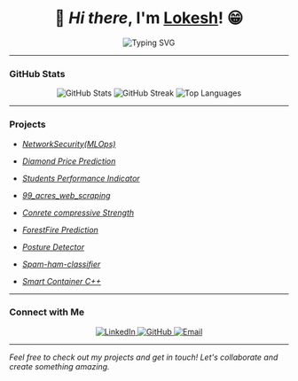 <div align="center">

<!-- Banner Image -->
<!-- <img src="https://github.com/gaur8126/image/blob/main/1614404532937.png" alt="Data Scientist Banner" width="100%"> -->

# 👋 *Hi there*, I'm  [Lokesh](https://rusty-sj.github.io/)! 😁
  

<!-- **Data Scientist | Machine Learning Enthusiast |**

💡 I specialize in Python, Statistics, Machine Learning, Deep Learning, NLP, SQL,  and Data Visualization.  
🔍 Passionate about transforming data into actionable insights and building AI-powered solutions. -->

<!-- Typing Animation -->
![Typing SVG](https://readme-typing-svg.demolab.com?font=Fira+Code&weight=500&size=25&duration=4000&pause=500&color=4D91F7&center=true&width=435&lines=Welcome+to+my+GitHub+Profile!;Data+Science+is+my+superpower!;Let's+build+AI+solutions+together!)

</div>

---

<!-- ## 🔍 About Me

<div align="center">
<!-- <img src="https://github.com/gaur8126/image/blob/main/download%20(1).jpeg" alt="About Me Background" width="100%"> -->

<!-- ### 🌟 Who Am I?

- 🧠 A passionate **Data Scientist** with expertise in Machine Learning, Deep Learning, and NLP.
- 📊 Skilled in **Data Analysis** and creating interactive visualizations using **Power BI** and **Tableau**.
- 🏆 Contributed to multiple **open-source projects** and participated in **hackathons**.
- 🌱 Continuously learning and exploring the latest advancements in AI and Data Science. 

</div> -->





<!-- ## 🚀 My Skills

<div align="center">
    <img src="https://img.shields.io/badge/Python-3776AB?style=for-the-badge&logo=python&logoColor=white" alt="Python" />
    <img src="https://img.shields.io/badge/Statistics-%23323330.svg?style=for-the-badge&logo=Statistical&logoColor=white" alt="Statistics" />
    <img src="https://img.shields.io/badge/Machine%20Learning-%239146FF.svg?style=for-the-badge&logo=MachineLearning&logoColor=white" alt="Machine Learning" />
    <img src="https://img.shields.io/badge/Deep%20Learning-%239141FF.svg?style=for-the-badge&logo=DeepLearning&logoColor=white" alt="Deep Learning" />
    <img src="https://img.shields.io/badge/NLP-%23E34F26.svg?style=for-the-badge&logo=NLP&logoColor=white" alt="NLP" />
    <img src="https://img.shields.io/badge/SQL-%2300f.svg?style=for-the-badge&logo=mysql&logoColor=white" alt="SQL" />
<!--     <img src="https://img.shields.io/badge/Big%20Data-%23FF6F00.svg?style=for-the-badge&logo=BigData&logoColor=white" alt="Big Data" /> -->
<!--   <img src="https://img.shields.io/badge/Power%20BI-F2C811?style=for-the-badge&logo=PowerBI&logoColor=black" alt="Power BI" /> -->
<!--     <img src="https://img.shields.io/badge/Tableau-E97627?style=for-the-badge&logo=Tableau&logoColor=white" alt="Tableau" /> 
</div>


## 🛠️ Tools and Technologies

<div align="center">

| **Category**          | **Technologies and Tools**                                                                                                                                       |
|-----------------------|-----------------------------------------------------------------------------------------------------------------------------------------------------------------|
| **Programming**       | ![Python](https://img.shields.io/badge/Python-%233776AB.svg?style=for-the-badge&logo=python&logoColor=white) ![SQL](https://img.shields.io/badge/SQL-%2300f.svg?style=for-the-badge&logo=mysql&logoColor=white) |
| **Data Analysis**     | ![Pandas](https://img.shields.io/badge/Pandas-%23150458.svg?style=for-the-badge&logo=pandas&logoColor=white) ![NumPy](https://img.shields.io/badge/NumPy-%23013243.svg?style=for-the-badge&logo=numpy&logoColor=white) |
| **Machine Learning**  | ![Scikit-learn](https://img.shields.io/badge/Scikit--learn-%23F7931E.svg?style=for-the-badge&logo=scikit-learn&logoColor=white) ![TensorFlow](https://img.shields.io/badge/TensorFlow-%23FF6F00.svg?style=for-the-badge&logo=tensorflow&logoColor=white) ![Keras](https://img.shields.io/badge/Keras-%23D00000.svg?style=for-the-badge&logo=keras&logoColor=white) |
| **Deep Learning**     | ![PyTorch](https://img.shields.io/badge/PyTorch-%23EE4C2C.svg?style=for-the-badge&logo=pytorch&logoColor=white) ![TensorFlow](https://img.shields.io/badge/TensorFlow-%23FF6F00.svg?style=for-the-badge&logo=tensorflow&logoColor=white) |
| **NLP**               | ![NLTK](https://img.shields.io/badge/NLTK-%234ea94b.svg?style=for-the-badge&logo=nltk&logoColor=white) ![SpaCy](https://img.shields.io/badge/SpaCy-%236995ED.svg?style=for-the-badge&logo=spacy&logoColor=white) ![Transformers](https://img.shields.io/badge/Transformers-%23FF9900.svg?style=for-the-badge&logo=hugging-face&logoColor=white) |
| **Data Visualization**| ![Matplotlib](https://img.shields.io/badge/Matplotlib-%231382AB.svg?style=for-the-badge&logo=matplotlib&logoColor=white) ![Seaborn](https://img.shields.io/badge/Seaborn-%23005C5C.svg?style=for-the-badge&logo=seaborn&logoColor=white) ![Plotly](https://img.shields.io/badge/Plotly-%233F4F75.svg?style=for-the-badge&logo=plotly&logoColor=white) ![Power BI](https://img.shields.io/badge/Power%20BI-F2C811?style=for-the-badge&logo=power-bi&logoColor=black) |
| **Database Management**| ![MySQL](https://img.shields.io/badge/MySQL-%234479A1.svg?style=for-the-badge&logo=mysql&logoColor=white) |
</div>
-->

### GitHub Stats

<div align="center">
    <img src="https://github-readme-stats.vercel.app/api?username=gaur8126&show_icons=true&theme=radical" alt="GitHub Stats" />
    <img src="https://github-readme-streak-stats.herokuapp.com/?user=gaur8126&theme=radical" alt="GitHub Streak" />
    <img src="https://github-readme-stats.vercel.app/api/top-langs/?username=gaur8126&layout=compact&theme=radical" alt="Top Languages" />
</div>

---

### Projects

- *[NetworkSecurity(MLOps)](https://github.com/gaur8126/networksecurity.git)*

- *[Diamond Price Prediction](https://github.com/gaur8126/DiamondPricePrediction)*

- *[Students Performance Indicator](https://github.com/gaur8126/StudentPerformance)*

- *[99_acres_web_scraping](https://github.com/gaur8126/99acres_Web_Scraping.git)*

- *[Conrete compressive Strength](https://github.com/gaur8126/concrete_strength.git)*

- *[ForestFire Prediction](https://github.com/gaur8126/Forestfire)*

- *[Posture Detector](https://github.com/gaur8126/Posture-Detector.git)* 

- *[Spam-ham-classifier](https://github.com/gaur8126/spam-ham-chatbot)*

- *[Smart Container C++](https://github.com/gaur8126/smatrt_container)*


---

### Connect with Me

<div align="center">
    <a href="https://www.linkedin.com/in/lokesh-178081277/">
        <img src="https://img.shields.io/badge/LinkedIn-%230077B5.svg?style=for-the-badge&logo=linkedin&logoColor=white" alt="LinkedIn" />
    </a>
    <a href="https://github.com/gaur8126">
        <img src="https://img.shields.io/badge/GitHub-%23121011.svg?style=for-the-badge&logo=github&logoColor=white" alt="GitHub" />
    </a>
    <a href="mailto:gaurlokesh1211@gmail.com">
        <img src="https://img.shields.io/badge/Email-D14836?style=for-the-badge&logo=gmail&logoColor=white" alt="Email" />
    </a>
</div>

---

 *Feel free to check out my projects and get in touch! Let's collaborate and create something amazing.*
